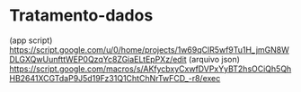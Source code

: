 # Tratamento-dados
(app script) https://script.google.com/u/0/home/projects/1w69qClR5wf9Tu1H_jmGN8WDLGXQwUunfttWEP0QzqYc8ZGiaELtEpPXz/edit
(arquivo json) https://script.google.com/macros/s/AKfycbxyCxwfDVPxYyBT2hsOCiQh5QhHB2641XCGTdaP9J5d19Fz31Q1ChtChNrTwFCD_-r8/exec
